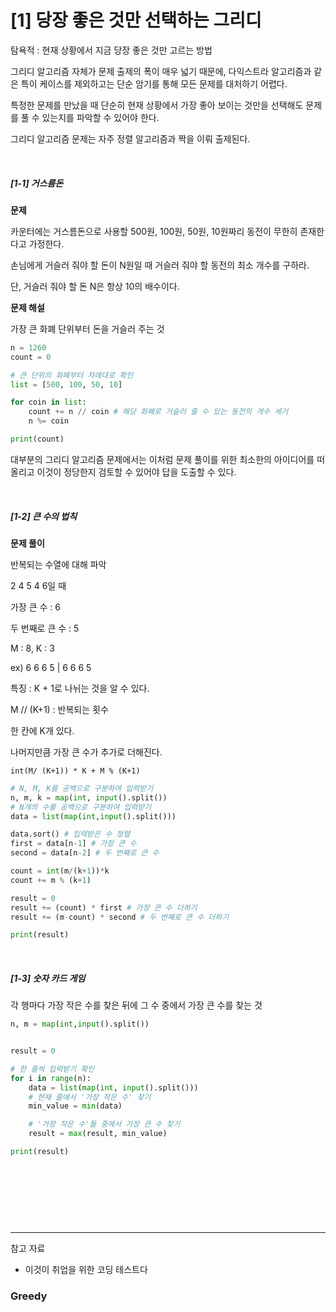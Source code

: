 # [1] 당장 좋은 것만 선택하는 그리디

탐욕적 : 현재 상황에서 지금 당장 좋은 것만 고르는 방법

그리디 알고리즘 자체가 문제 출제의 폭이 매우 넓기 때문에, 다익스트라 알고리즘과 같은 특이 케이스를 제외하고는 단순 암기를 통해 모든 문제를 대처하기 어렵다.

특정한 문제를 만났을 때 단순히 현재 상황에서 가장 좋아 보이는 것만을 선택해도 문제를 풀 수 있는지를 파악할 수 있어야 한다.

그리디 알고리즘 문제는 자주 정렬 알고리즘과 짝을 이뤄 출제된다.

&nbsp;

##### [1-1] 거스름돈

**문제**

카운터에는 거스름돈으로 사용할 500원, 100원, 50원, 10원짜리 동전이 무한히 존재한다고 가정한다.

손님에게 거슬러 줘야 할 돈이 N원일 때 거슬러 줘야 할 동전의 최소 개수를 구하라.

단, 거슬러 줘야 할 돈 N은 항상 10의 배수이다.

**문제 해설**

가장 큰 화폐 단위부터 돈을 거슬러 주는 것

```python
n = 1260
count = 0

# 큰 단위의 화폐부터 차례대로 확인
list = [500, 100, 50, 10]

for coin in list:
    count += n // coin # 해당 화폐로 거슬러 줄 수 있는 동전의 개수 세기
    n %= coin

print(count)
```

대부분의 그리디 알고리즘 문제에서는 이처럼 문제 풀이를 위한 최소한의 아이디어를 떠올리고 이것이 정당한지 검토할 수 있어야 답을 도출할 수 있다.

&nbsp;

##### [1-2] 큰 수의 법칙

**문제 풀이**

반복되는 수열에 대해 파악

2 4 5 4 6일 때

가장 큰 수 : 6

두 번째로 큰 수 : 5

M : 8, K : 3

ex) 6 6 6 5 | 6 6 6 5

특징 : K + 1로 나뉘는 것을 알 수 있다.

M // (K+1) : 반복되는 횟수

한 칸에 K개 있다.

나머지만큼 가장 큰 수가 추가로 더해진다.

`int(M/ (K+1)) * K + M % (K+1)`

```python
# N, M, K를 공백으로 구분하여 입력받기
n, m, k = map(int, input().split())
# N개의 수를 공백으로 구분하여 입력받기
data = list(map(int,input().split()))

data.sort() # 입력받은 수 정렬
first = data[n-1] # 가장 큰 수
second = data[n-2] # 두 번째로 큰 수

count = int(m/(k+1))*k
count += m % (k+1)

result = 0
result += (count) * first # 가장 큰 수 더하기
result += (m-count) * second # 두 번째로 큰 수 더하기

print(result)
```

&nbsp;

##### [1-3] 숫자 카드 게임

각 행마다 가장 작은 수를 찾은 뒤에 그 수 중에서 가장 큰 수를 찾는 것

```python
n, m = map(int,input().split())


result = 0

# 한 줄씩 입력받기 확인
for i in range(n):
    data = list(map(int, input().split()))
    # 현재 줄에서 '가장 작은 수' 찾기
    min_value = min(data)

    # '가장 작은 수'들 중에서 가장 큰 수 찾기
    result = max(result, min_value)

print(result)



```

&nbsp;

&nbsp;

&nbsp;



----

참고 자료

* 이것이 취업을 위한 코딩 테스트다











### Greedy









